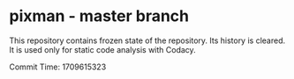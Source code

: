 # pixman - master branch

This repository contains frozen state of the repository.
Its history is cleared. It is used only for static code
analysis with Codacy.

Commit Time: 1709615323